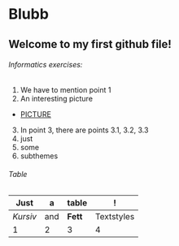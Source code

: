 Blubb
=====
## Welcome to my first github file!

###### Informatics exercises:
1. We have to mention point 1 
2. An interesting picture
  * [PICTURE](http://en.wikipedia.org/wiki/Suzuki_reaction#mediaviewer/File:Suzuki_Coupling_Full_Mechanism_2.png) 
3. In point 3, there are points 3.1, 3.2, 3.3
  1. just
  2. some
  3. subthemes



###### Table

Just | a | table | !
--- | --- | --- | ---
*Kursiv* | and | **Fett** | Textstyles
1 | 2 | 3 | 4
